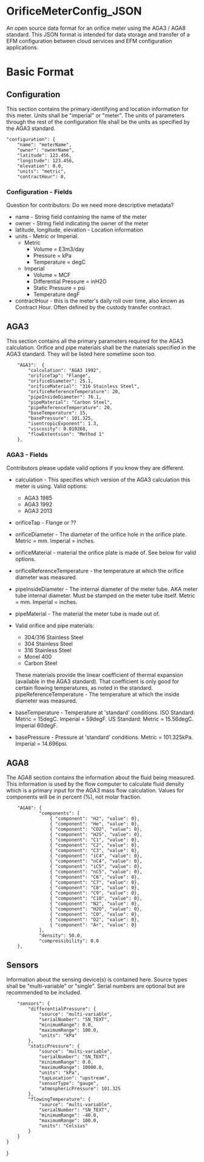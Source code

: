 # OrificeMeterConfig_JSON
An open source data format for an orifice meter using the AGA3 / AGA8 standard. 
This JSON format is intended for data storage and transfer of a EFM configuration between cloud services and EFM configuration applications. 

# Basic Format
## Configuration
This section contains the primary identifying and location information for this meter. Units shall be "imperial" or "meter". The units of parameters through the rest of the configuration file shall be the units as specified by the AGA3 standard.  

	"configuration": {
		"name": "meterName",
		"owner": "ownerName",
		"latitude": 123.456,
		"longitude": 123.456,
		"elevation": 0.0,
		"units": "metric",
		"contractHour": 8,

### Configuration - Fields
Question for contributors: Do we need more descriptive metadata?
* name - String field containing the name of the meter
* owner - String field indicating the owner of the meter
* latitude, longitude, elevation - Location information
* units - Metric or Imperial.
	* Metric
		* Volume = E3m3/day
		* Pressure = kPa
		* Temperature = degC
	* Imperial
		* Volume = MCF
		* Differential Pressure = inH2O
		* Static Pressure = psi
		* Temperature degF
* contractHour - this is the meter's daily roll over time, also known as Contract Hour. Often defined by the custody transfer contract. 

## AGA3
This section contains all the primary parameters required for the AGA3 calculation. Orifice and pipe materials shall be the materials specified in the AGA3 standard. They will be listed here sometime soon too. 

		"AGA3":  {
			"calculation": "AGA3 1992",
			"orificeTap": "Flange",
			"orificeDiameter": 25.1,
			"orificeMaterial": "316 Stainless Steel",
			"orificeReferenceTemperature": 20,
			"pipeInsideDiameter": 76.1,
			"pipeMaterial": "Carbon Steel",
			"pipeReferenceTemperature": 20,
			"baseTemperature": 15,
			"basePressure": 101.325,
			"isentropicExponent": 1.3,
			"viscosity": 0.010268,
			"flowExtentsion": "Method 1"
		},
		
### AGA3 - Fields
Contributors please update valid options if you know they are different. 
* calculation - This specifies which version of the AGA3 calculation this meter is using. Valid options:
	* AGA3 1985
	* AGA3 1992
	* AGA3 2013
* orificeTap - Flange or ??
* orificeDiameter - The diameter of the orifice hole in the orifice plate. Metric = mm. Imperial = inches. 
* orificeMaterial - material the orifice plate is made of. See below for valid options. 
* orificeReferenceTemperature - the temperature at which the orifice diameter was measured.
* pipeInsideDiameter - The internal diameter of the meter tube. AKA meter tube internal diameter. Must be stamped on the meter tube itself. Metric = mm. Imperial = inches. 
* pipeMaterial - The material the meter tube is made out of. 
* Valid orifice and pipe materials:
	* 304/316 Stainless Steel
	* 304 Stainless Steel
	* 316 Stainless Steel
	* Monel 400
	* Carbon Steel
	
	These materials provide the linear coefficient of thermal expansion (available in the AGA3 standard). That coefficient is only good for certain flowing temperatures, as noted in the standard. 
pipeReferenceTemperature - The temperature at which the inside diameter was measured.
* baseTemperature - Temperature at 'standard' conditions. ISO Standard: Metric = 15degC. Imperial = 59degF. US Standard: Metric = 15.56degC. Imperial 60degF. 
* basePressure - Pressure at 'standard' conditions. Metric = 101.325kPa. Imperial = 14.696psi.


## AGA8
The AGA8 section contains the information about the fluid being measured. This information is used by the flow computer to calculate fluid density which is a primary input for the AGA3 mass flow calculation. Values for components will be in percent (%), not molar fraction. 

		"AGA8": {
				"components": [
					{ "component": "H2", "value": 0},
					{ "component": "He", "value": 0},
					{ "component": "CO2", "value": 0},
					{ "component": "H2S", "value": 0},
					{ "component": "C1", "value": 0},
					{ "component": "C2", "value": 0},
					{ "component": "C3", "value": 0},
					{ "component": "iC4", "value": 0},
					{ "component": "nC4", "value": 0},
					{ "component": "iC5", "value": 0},
					{ "component": "nC5", "value": 0},
					{ "component": "C6", "value": 0},
					{ "component": "C7", "value": 0},
					{ "component": "C8", "value": 0},
					{ "component": "C9", "value": 0},
					{ "component": "C10", "value": 0},
					{ "component": "N2", "value": 0},
					{ "component": "H2O", "value": 0},
					{ "component": "CO", "value": 0},
					{ "component": "O2", "value": 0},
					{ "component": "Ar", "value": 0}
				],
				"density": 50.0,
				"compressibility": 0.0
		},
		
## Sensors
Information about the sensing device(s) is contained here. Source types shall be "multi-variable" or "single". Serial numbers are optional but are recommended to be included. 

		"sensors": {
			"differentialPressure": {
				"source": "multi-variable",
				"serialNumber": "SN_TEXT",
				"minimumRange": 0.0,
				"maximumRange": 100.0,
				"units": "kPa"
			},
			"staticPressure": {
				"source": "multi-variable",
				"serialNumber": "SN_TEXT",
				"minimumRange": 0.0,
				"maximumRange": 10000.0,
				"units": "kPa",
				"tapLocation": "upstream",
				"sensorType": "gauge",
				"atmosphericPressure": 101.325				
			},
			"flowingTemperature": {
				"source": "multi-variable",
				"serialNumber": "SN_TEXT",
				"minimumRange": -40.0,
				"maximumRange": 100.0,
				"units": "Celsius"
			}
		}
	}
}
